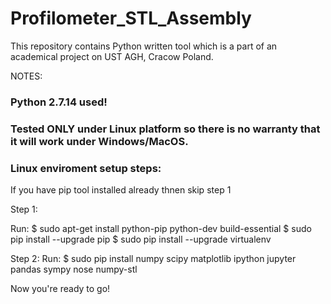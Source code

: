 # Profilometer_STL_Assembly
This repository contains Python written tool which is a part of an academical project on UST AGH, Cracow Poland.


NOTES:

### Python 2.7.14 used! ###

### Tested ONLY under Linux platform so there is no warranty that it will work under Windows/MacOS. ###

### Linux enviroment setup steps: ###

If you have pip tool installed already thnen skip step 1

Step 1:

Run: 
$ sudo apt-get install python-pip python-dev build-essential 
$ sudo pip install --upgrade pip 
$ sudo pip install --upgrade virtualenv 

Step 2:
Run:
$ sudo pip install numpy scipy matplotlib ipython jupyter pandas sympy nose numpy-stl


Now you're ready to go!

